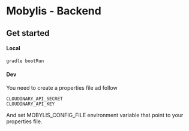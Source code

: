 # Mobylis - Backend 

## Get started 

#### Local 
 
```bash
gradle bootRun
```

#### Dev 
You need to create a properties file ad follow
`````properties
CLOUDINARY_API_SECRET
CLOUDINARY_API_KEY
`````
And set MOBYLIS_CONFIG_FILE environment variable that point to your properties file. 
